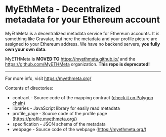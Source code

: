 # MyEthMeta - Decentralized metadata for your Ethereum account

MyEthMeta is a decentralized metadata service for Ethereum accounts. It is something like Gravatar, but here the metadata and your profile picture are assigned to your Ethereum address. We have no backend servers, **you fully own your own data**.

MyETHMeta is **MOVED TO** https://myethmeta.github.io/ and the https://github.com/MyETHMeta organization. **This repo is deprecated!**

---

For more info, visit https://myethmeta.org/

Contents of directories:
- contract - Source code of the mapping contract ([check it on Polygon chain](https://polygonscan.com/address/0x63Ba8dfAEBa09a63c1bCB47a46229f14707Af995#code))
- libraries - JavaScript library for easily read metadata
- profile_page - Source code of the profile page (https://profile.myethmeta.org/)
- specification - JSON schema of the metadata
- webpage - Source code of the webpage (https://myethmeta.org/)
